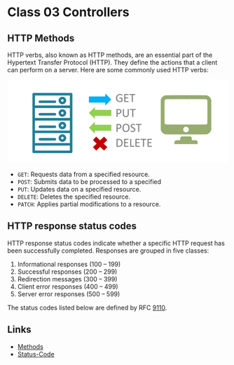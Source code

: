 # Class 03 Controllers

## HTTP Methods

HTTP verbs, also known as HTTP methods, are an essential part of the Hypertext Transfer Protocol (HTTP). They define the actions that a client can perform on a server. Here are some commonly used HTTP verbs:

![http verbs](../documents/http-verbs.png)

- `GET`: Requests data from a specified resource.
- `POST`: Submits data to be processed to a specified
- `PUT`: Updates data on a specified resource.
- `DELETE`: Deletes the specified resource.
- `PATCH`: Applies partial modifications to a resource.

## HTTP response status codes

HTTP response status codes indicate whether a specific HTTP request has been successfully completed. Responses are grouped in five classes:

1. Informational responses (100 – 199)
2. Successful responses (200 – 299)
3. Redirection messages (300 – 399)
4. Client error responses (400 – 499)
5. Server error responses (500 – 599)

The status codes listed below are defined by RFC [9110](https://httpwg.org/specs/rfc9110.html#overview.of.status.codes).

## Links

- [Methods](https://developer.mozilla.org/en-US/docs/Web/HTTP/Methods)
- [Status-Code](https://developer.mozilla.org/en-US/docs/Web/HTTP/Status)
